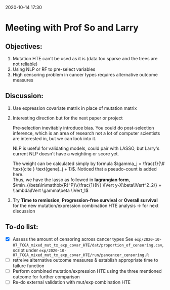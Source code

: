 2020-10-14 17:30

# Meeting with Prof So and Larry

## Objectives:
1. Mutation HTE can't be used as it is (data too sparse and the trees are not reliable)
2. Using NLP or RF to pre-select variables
3. High censoring problem in cancer types requires alternative outcome measures


## Discussion:
1. Use expression covariate matrix in place of mutation matrix
2. Interesting direction but for the next paper or project
   
   Pre-selection inevitably introduce bias. You could do post-selection inference, which is an area of research not a lot of computer scientists are interested in, but we can look into it.

   NLP is useful for validating models, could pair with LASSO, but Larry's current NLP doesn't have a weighting or score yet.

   The weight can be calculated simply by formula $\gamma_j = \frac{1}{\# \text{cite } \text{gene}_j + 1}$. Noticed that a pseudo-count is added here.  
   Thus, we have the lasso as followed in **lagrangian form**,  
   $\min_{\beta\in\mathbb{R}^P}\{\frac{1}{N} \lVert y-X\beta\lVert^2_2\} + \lambda\lVert \gamma\beta \lVert_1$

3. Try **Time to remission**, **Progression-free survival** or **Overall survival** for the new mutation/expression combination HTE analysis -> for next discussion



## To-do list:

- [x] Assess the amount of censoring across cancer types 
   See `exp/2020-10-07_TCGA_mixed_mut_tx_exp_covar_HTE/dat/proportion_of_censoring.csv`, script under `exp/2020-10-07_TCGA_mixed_mut_tx_exp_covar_HTE/run/pancancer_censoring.R`
- [ ] retreive alternative outcome measures & establish appropriate time to failure function
- [ ] Perform combined mutation/expression HTE using the three mentioned outcome for further comparison
- [ ] Re-do external validation with mut/exp combination HTE
